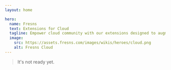 ```yaml
---
layout: home

hero:
  name: Fresns
  text: Extensions for Cloud
  tagline: Empower cloud community with our extensions designed to augment cloud service capabilities. These tools provide a robust foundation for users to innovate and expand upon cloud functionalities.
  image:
    src: https://assets.fresns.com/images/wikis/heroes/cloud.png
    alt: Fresns Cloud
---
```


> It's not ready yet.
